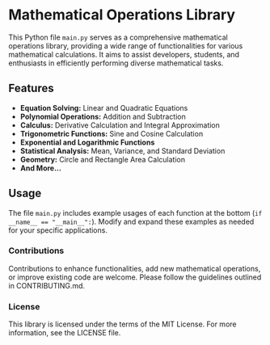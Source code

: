 # Mathematical Operations Library

This Python file `main.py` serves as a comprehensive mathematical operations library, providing a wide range of functionalities for various mathematical calculations. It aims to assist developers, students, and enthusiasts in efficiently performing diverse mathematical tasks.

## Features

- **Equation Solving:** Linear and Quadratic Equations
- **Polynomial Operations:** Addition and Subtraction
- **Calculus:** Derivative Calculation and Integral Approximation
- **Trigonometric Functions:** Sine and Cosine Calculation
- **Exponential and Logarithmic Functions**
- **Statistical Analysis:** Mean, Variance, and Standard Deviation
- **Geometry:** Circle and Rectangle Area Calculation
- **And More...**

## Usage

The file `main.py` includes example usages of each function at the bottom (`if __name__ == "__main__":`). Modify and expand these examples as needed for your specific applications.

### Contributions

Contributions to enhance functionalities, add new mathematical operations, or improve existing code are welcome. Please follow the guidelines outlined in CONTRIBUTING.md.

### License

This library is licensed under the terms of the MIT License. For more information, see the LICENSE file.